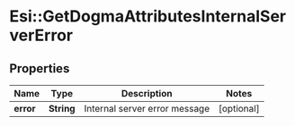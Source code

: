 # Esi::GetDogmaAttributesInternalServerError

## Properties
Name | Type | Description | Notes
------------ | ------------- | ------------- | -------------
**error** | **String** | Internal server error message | [optional] 


